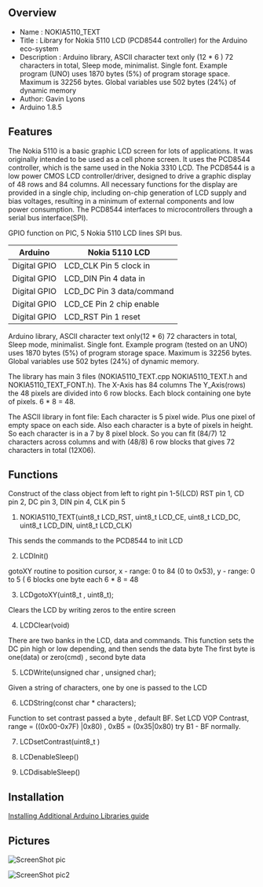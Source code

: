 Overview
--------------------
* Name : NOKIA5110_TEXT
* Title : Library for Nokia 5110 LCD (PCD8544 controller) for the Arduino eco-system
* Description : Arduino library,  ASCII character text only (12 * 6 ) 72 characters in total, Sleep mode, minimalist. Single font.
Example program (UNO) uses 1870 bytes (5%) of program storage space. Maximum is 32256 bytes.
Global variables use 502 bytes (24%) of dynamic memory
* Author: Gavin Lyons
* Arduino 1.8.5

Features
-------------------------
The Nokia 5110 is a basic graphic LCD screen for lots of applications. It was originally intended to be used as a cell phone screen. It uses the PCD8544 controller, which is the same used in the Nokia 3310 LCD. The PCD8544 is a low power CMOS LCD controller/driver, designed to drive a graphic display of 48 rows and 84 columns. All necessary functions for the display are provided in a single chip, including on-chip generation of LCD supply and bias voltages, resulting in a minimum of external components and low power consumption. The PCD8544 interfaces to microcontrollers through a serial bus interface(SPI).

GPIO function on PIC, 5 Nokia 5110 LCD lines SPI bus.

| Arduino    | Nokia 5110 LCD |
| ------ | ------ |
| Digital GPIO | LCD_CLK Pin 5 clock in |
| Digital GPIO | LCD_DIN Pin 4 data in |
| Digital GPIO | LCD_DC Pin 3 data/command|
| Digital GPIO | LCD_CE Pin 2 chip enable |
| Digital GPIO | LCD_RST Pin 1 reset|

Arduino library,  ASCII character text only(12 * 6) 72 characters in total, Sleep mode, minimalist. Single font.
Example program (tested on an UNO) uses 1870 bytes (5%) of program storage space. Maximum is 32256 bytes.
Global variables use 502 bytes (24%) of dynamic memory.

The library has main 3 files (NOKIA5110_TEXT.cpp  NOKIA5110_TEXT.h and NOKIA5110_TEXT_FONT.h).
The X-Axis has 84 columns
The Y_Axis(rows) the 48 pixels are divided into 6 row blocks. 
Each block containing one byte of pixels. 6 * 8 = 48.

The ASCII library in font file: Each character is 5 pixel wide. Plus one pixel of empty space on each side.
Also each character is a byte of pixels in height.
So each character is in a 7 by 8 pixel block. So you can fit (84/7) 12 characters across columns and with (48/8) 6 row blocks that gives 72 characters in total (12X06).

Functions
----------------------------------------

Construct of the class object from left to right pin 1-5(LCD)
RST pin 1, CD pin 2, DC pin 3, DIN pin 4, CLK pin 5  

1. NOKIA5110_TEXT(uint8_t LCD_RST, uint8_t LCD_CE, uint8_t LCD_DC, uint8_t LCD_DIN, uint8_t LCD_CLK)


This sends the  commands to the PCD8544 to init LCD

2. LCDInit()

gotoXY routine to position cursor,  x - range: 0 to 84 (0 to 0x53), 
y - range: 0 to 5 ( 6 blocks one byte each 6 * 8 = 48

3. LCDgotoXY(uint8_t , uint8_t);

Clears the LCD by writing zeros to the entire screen

4. LCDClear(void)

There are two  banks in the LCD, data and commands. 
This function sets the DC pin high or low depending, and then sends
the data byte The first byte is one(data) or zero(cmd) , second byte data

5. LCDWrite(unsigned char , unsigned char);

Given a string of characters, one by one is passed to the LCD

6. LCDString(const char * characters);

Function to set contrast passed a byte , default BF.
 Set LCD VOP Contrast, range = ((0x00-0x7F) |0x80) , 0xB5 = (0x35|0x80) try B1 - BF normally. 

7. LCDsetContrast(uint8_t )

8. LCDenableSleep()
9. LCDdisableSleep()

Installation
------------------------------

[Installing Additional Arduino Libraries guide](https://www.arduino.cc/en/Guide/Libraries)

Pictures
---------------------------

![ScreenShot pic](https://github.com/gavinlyonsrepo/NOKIA5110_TEXT/blob/master/docs/image/NOKIA.jpg)

![ScreenShot pic2](https://github.com/gavinlyonsrepo/NOKIA5110_TEXT/blob/master/docs/image/NOKIA2.jpg)


